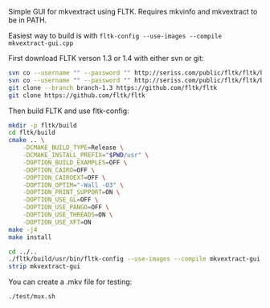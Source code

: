 Simple GUI for mkvextract using FLTK.
Requires mkvinfo and mkvextract to be in PATH.

Easiest way to build is with `fltk-config --use-images --compile mkvextract-gui.cpp`

First download FLTK verson 1.3 or 1.4 with either svn or git:
``` sh
svn co --username "" --password "" http://seriss.com/public/fltk/fltk/branches/branch-1.3/ fltk
svn co --username "" --password "" http://seriss.com/public/fltk/fltk/branches/branch-1.4/ fltk
git clone --branch branch-1.3 https://github.com/fltk/fltk
git clone https://github.com/fltk/fltk
```

Then build FLTK and use fltk-config:
``` sh
mkdir -p fltk/build
cd fltk/build
cmake .. \
	-DCMAKE_BUILD_TYPE=Release \
	-DCMAKE_INSTALL_PREFIX="$PWD/usr" \
	-DOPTION_BUILD_EXAMPLES=OFF \
	-DOPTION_CAIRO=OFF \
	-DOPTION_CAIROEXT=OFF \
	-DOPTION_OPTIM="-Wall -O3" \
	-DOPTION_PRINT_SUPPORT=ON \
	-DOPTION_USE_GL=OFF \
	-DOPTION_USE_PANGO=OFF \
	-DOPTION_USE_THREADS=ON \
	-DOPTION_USE_XFT=ON
make -j4
make install

cd ../..
./fltk/build/usr/bin/fltk-config --use-images --compile mkvextract-gui.cpp
strip mkvextract-gui
```

You can create a .mkv file for testing:
``` sh
./test/mux.sh
```

